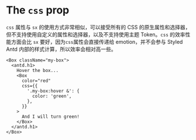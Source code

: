 # The `css` prop

`css` 属性与 `sx` 的使用方式非常相似，可以接受所有的 CSS 的原生属性和选择器，但不支持使用自定义的属性和选择器，以及不支持使用主题 Token。`css` 的效率性能方面会比 `sx` 要好，因为`css`属性会直接传递给 emotion，并不会参与 Styled Antd 内部的样式计算，所以效率会相对高一些。

```tsx
<Box className="my-box">
  <antd.h1>
    Hover the box...
    <Box
      color="red"
      css={{
        '.my-box:hover &': {
          color: 'green',
        },
      }}
    >
      And I will turn green!
    </Box>
  </antd.h1>
</Box>
```

